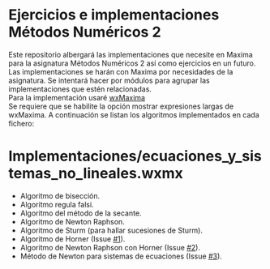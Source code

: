 # Ejercicios e implementaciones Métodos Numéricos 2
Este repositorio albergará las implementaciones que necesite en Maxima para la asignatura Métodos Numéricos 2 así como ejercicios en un futuro.  
Las implementaciones se harán con Maxima por necesidades de la asignatura. Se intentará hacer por módulos para agrupar las implementaciones que estén relacionadas.  
Para la implementación usaré [wxMaxima](https://github.com/andrejv/wxmaxima)  
Se requiere que se habilite la opción mostrar expresiones largas de wxMaxima.
A continuación se listan los algoritmos implementados en cada fichero:  

# Implementaciones/ecuaciones_y_sistemas_no_lineales.wxmx
- Algoritmo de bisección.
- Algoritmo regula falsi.
- Algoritmo del método de la secante.
- Algoritmo de Newton Raphson.
- Algoritmo de Sturm (para hallar sucesiones de Sturm).
- Algoritmo de Horner (Issue [#1](https://github.com/nacheteam/Ejercicios-e-implementaciones-Metodos-numericos-2-/issues/1)).
- Algoritmo de Newton Raphson con Horner (Issue [#2](https://github.com/nacheteam/Ejercicios-e-implementaciones-Metodos-numericos-2-/issues/2)).
- Método de Newton para sistemas de ecuaciones (Issue [#3](https://github.com/nacheteam/Ejercicios-e-implementaciones-Metodos-numericos-2-/issues/3)).
